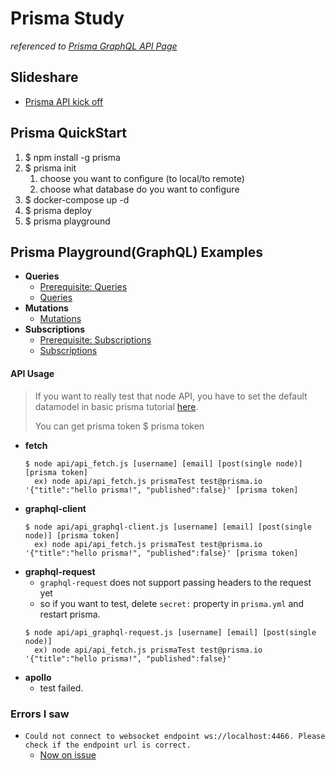 # Prisma Study
*referenced to [Prisma GraphQL API Page](https://www.prisma.io/docs/prisma-graphql-api)*

## Slideshare
- [Prisma API kick off](https://www.slideshare.net/TaeSeongPark2/prisma-api-kick-off-reactnative-seoul-meetup)


## Prisma QuickStart
1. $ npm install -g prisma
2. $ prisma init
   1. choose you want to configure (to local/to remote)
   2. choose what database do you want to configure
3. $ docker-compose up -d
4. $ prisma deploy
5. $ prisma playground


## Prisma Playground(GraphQL) Examples
- **Queries**
  - [Prerequisite: Queries](./graphql_example/queries_prerequisite.graphql)
  - [Queries](./graphql_example/queries.graphql)
- **Mutations**
  - [Mutations](./graphql_example/mutations.graphql)
- **Subscriptions**
  - [Prerequisite: Subscriptions](./graphql_example/subscriptions_mutations.graphql)
  - [Subscriptions](./graphql_example/subscriptions.graphql)

#### API Usage
> If you want to really test that node API, you have to set the default datamodel in basic prisma tutorial [here](https://www.prisma.io/docs/prisma-graphql-api/reference/concepts-vw4d/).
> 
> You can get prisma token $ prisma token
- **fetch**
  ```
  $ node api/api_fetch.js [username] [email] [post(single node)] [prisma token]
    ex) node api/api_fetch.js prismaTest test@prisma.io '{"title":"hello prisma!", "published":false}' [prisma token]
  ```
- **graphql-client**
  ```
  $ node api/api_graphql-client.js [username] [email] [post(single node)] [prisma token]
    ex) node api/api_fetch.js prismaTest test@prisma.io '{"title":"hello prisma!", "published":false}' [prisma token]
  ```
- **graphql-request**
  - `graphql-request` does not support passing headers to the request yet
  - so if you want to test, delete `secret:` property in `prisma.yml` and restart prisma.
  ```
  $ node api/api_graphql-request.js [username] [email] [post(single node)]
    ex) node api/api_fetch.js prismaTest test@prisma.io '{"title":"hello prisma!", "published":false}'
  ```
- **apollo**
  - test failed.

### Errors I saw
- `Could not connect to websocket endpoint ws://localhost:4466. Please check if the endpoint url is correct.`
  - [Now on issue](https://github.com/prisma/graphql-playground/issues/853)

